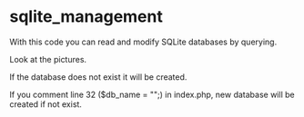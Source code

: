 # sqlite_management
With this code you can read and modify SQLite databases by querying.

Look at the pictures.

If the database does not exist it will be created.

If you comment line 32 ($db_name = "";) in index.php, new database will be created if not exist. 
